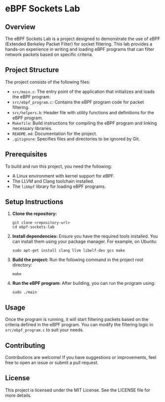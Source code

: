 # eBPF Sockets Lab

## Overview
The eBPF Sockets Lab is a project designed to demonstrate the use of eBPF (Extended Berkeley Packet Filter) for socket filtering. This lab provides a hands-on experience in writing and loading eBPF programs that can filter network packets based on specific criteria. 

## Project Structure
The project consists of the following files:

- `src/main.c`: The entry point of the application that initializes and loads the eBPF program.
- `src/ebpf_program.c`: Contains the eBPF program code for packet filtering.
- `src/helpers.h`: Header file with utility functions and definitions for the eBPF program.
- `Makefile`: Build instructions for compiling the eBPF program and linking necessary libraries.
- `README.md`: Documentation for the project.
- `.gitignore`: Specifies files and directories to be ignored by Git.

## Prerequisites
To build and run this project, you need the following:
- A Linux environment with kernel support for eBPF.
- The LLVM and Clang toolchain installed.
- The `libbpf` library for loading eBPF programs.

## Setup Instructions
1. **Clone the repository:**
   ```
   git clone <repository-url>
   cd ebpf-sockets-lab
   ```

2. **Install dependencies:**
   Ensure you have the required tools installed. You can install them using your package manager. For example, on Ubuntu:
   ```
   sudo apt-get install clang llvm libelf-dev gcc make
   ```

3. **Build the project:**
   Run the following command in the project root directory:
   ```
   make
   ```

4. **Run the eBPF program:**
   After building, you can run the program using:
   ```
   sudo ./main
   ```

## Usage
Once the program is running, it will start filtering packets based on the criteria defined in the eBPF program. You can modify the filtering logic in `src/ebpf_program.c` to suit your needs.

## Contributing
Contributions are welcome! If you have suggestions or improvements, feel free to open an issue or submit a pull request.

## License
This project is licensed under the MIT License. See the LICENSE file for more details.